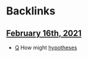 
# Backlinks
## [February 16th, 2021](<February 16th, 2021.md>)
- [Q](<Q.md>) How might [hypotheses](<hypotheses.md>)

